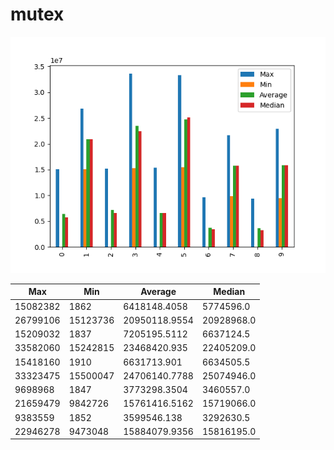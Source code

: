# mutex
![mutex](mutex.png)

| Max      | Min      | Average       | Median     |
| -------- | -------- | ------------- | ---------- |
| 15082382 | 1862     | 6418148.4058  | 5774596.0  |
| 26799106 | 15123736 | 20950118.9554 | 20928968.0 |
| 15209032 | 1837     | 7205195.5112  | 6637124.5  |
| 33582060 | 15242815 | 23468420.935  | 22405209.0 |
| 15418160 | 1910     | 6631713.901   | 6634505.5  |
| 33323475 | 15500047 | 24706140.7788 | 25074946.0 |
| 9698968  | 1847     | 3773298.3504  | 3460557.0  |
| 21659479 | 9842726  | 15761416.5162 | 15719066.0 |
| 9383559  | 1852     | 3599546.138   | 3292630.5  |
| 22946278 | 9473048  | 15884079.9356 | 15816195.0 |
